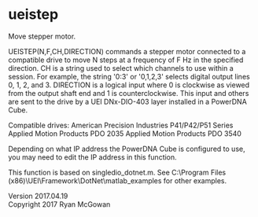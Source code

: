 # ueistep
Move stepper motor.

UEISTEP(N,F,CH,DIRECTION) commands a stepper motor connected to a compatible drive to move N steps at a frequency of F Hz in the specified direction. CH is a string used to select which channels to use within a session. For example, the string '0:3' or '0,1,2,3' selects digital output lines 0, 1, 2, and 3. DIRECTION is a logical input where 0 is clockwise as viewed from the output shaft end and 1 is counterclockwise. This input and others are sent to the drive by a UEI DNx-DIO-403 layer installed in a PowerDNA Cube.

Compatible drives:
American Precision Industries P41/P42/P51 Series
Applied Motion Products PDO 2035
Applied Motion Products PDO 3540

Depending on what IP address the PowerDNA Cube is configured to use, you may need to edit the IP address in this function.

This function is based on singledio_dotnet.m. See C:\Program Files (x86)\UEI\Framework\DotNet\matlab_examples for other examples.

Version 2017.04.19  
Copyright 2017 Ryan McGowan
